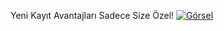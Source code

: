 Yeni Kayıt Avantajları Sadece Size Özel!
<a href="https://sshortly.net/cd141a9" target="_blank">
  <img src="https://bayconticasino.net/wp-content/uploads/2025/02/Fotoram.io-84.jpg" alt="Görsel" />
</a>
